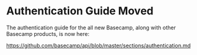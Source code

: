 Authentication Guide Moved
==========================

The authentication guide for the all new Basecamp, along with other Basecamp products, is now here:

https://github.com/basecamp/api/blob/master/sections/authentication.md
